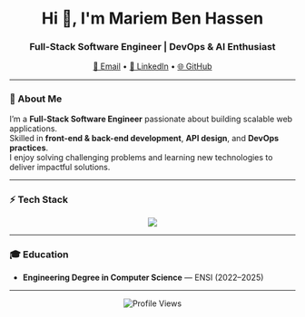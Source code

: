 <h1 align="center">Hi 👋, I'm Mariem Ben Hassen</h1>
<h3 align="center">Full-Stack Software Engineer | DevOps & AI Enthusiast</h3>

<p align="center">
  <a href="mailto:mariem.benhassen@ensi-uma.tn">📩 Email</a> •
  <a href="https://www.linkedin.com/in/mariem-ben-hassen-8bb5ab2a4/">💼 LinkedIn</a> •
  <a href="https://github.com/mariembenhassen">🌐 GitHub</a>
</p>

---

### 🧠 About Me
I’m a **Full-Stack Software Engineer** passionate about building scalable web applications.  
Skilled in **front-end & back-end development**, **API design**, and **DevOps practices**.  
I enjoy solving challenging problems and learning new technologies to deliver impactful solutions.

---

### ⚡ Tech Stack
<p align="center">
  <img src="https://skillicons.dev/icons?i=js,ts,react,angular,nodejs,python,java,php,docker,kubernetes,git,postgresql,mysql,mongodb" />
</p>

---

### 🎓 Education
- **Engineering Degree in Computer Science** — ENSI (2022–2025)  

---

<p align="center">
  <img src="https://komarev.com/ghpvc/?username=mariembenhassen&color=blue&style=flat-square" alt="Profile Views"/>
</p>
